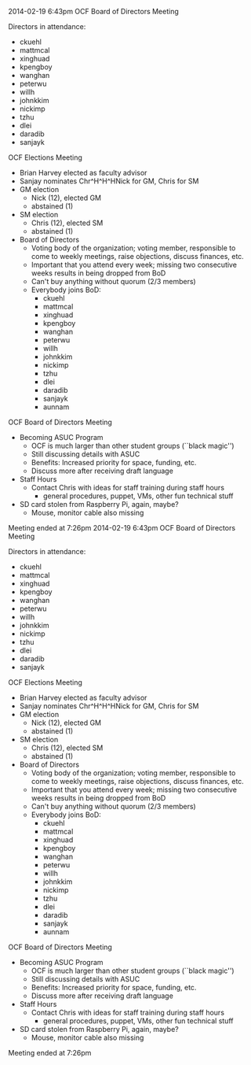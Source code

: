 2014-02-19 6:43pm
OCF Board of Directors Meeting

Directors in attendance:
 - ckuehl
 - mattmcal
 - xinghuad
 - kpengboy
 - wanghan
 - peterwu
 - willh
 - johnkkim
 - nickimp
 - tzhu
 - dlei
 - daradib
 - sanjayk

OCF Elections Meeting
 - Brian Harvey elected as faculty advisor
 - Sanjay nominates Chr^H^H^HNick for GM, Chris for SM
 - GM election
   - Nick (12), elected GM
   - abstained (1)
 - SM election
   - Chris (12), elected SM
   - abstained (1)
 - Board of Directors
   - Voting body of the organization; voting member, responsible to come
     to weekly meetings, raise objections, discuss finances, etc.
   - Important that you attend every week; missing two consecutive weeks
     results in being dropped from BoD
   - Can't buy anything without quorum (2/3 members)
   - Everybody joins BoD:
     - ckuehl
     - mattmcal
     - xinghuad
     - kpengboy
     - wanghan
     - peterwu
     - willh
     - johnkkim
     - nickimp
     - tzhu
     - dlei
     - daradib
     - sanjayk
     - aunnam

OCF Board of Directors Meeting
 - Becoming ASUC Program
   - OCF is much larger than other student groups (``black magic'')
   - Still discussing details with ASUC
   - Benefits: Increased priority for space, funding, etc.
   - Discuss more after receiving draft language
 - Staff Hours
   - Contact Chris with ideas for staff training during staff hours
     - general procedures, puppet, VMs, other fun technical stuff
 - SD card stolen from Raspberry Pi, again, maybe?
   - Mouse, monitor cable also missing

Meeting ended at 7:26pm
2014-02-19 6:43pm
OCF Board of Directors Meeting

Directors in attendance:
 - ckuehl
 - mattmcal
 - xinghuad
 - kpengboy
 - wanghan
 - peterwu
 - willh
 - johnkkim
 - nickimp
 - tzhu
 - dlei
 - daradib
 - sanjayk

OCF Elections Meeting
 - Brian Harvey elected as faculty advisor
 - Sanjay nominates Chr^H^H^HNick for GM, Chris for SM
 - GM election
   - Nick (12), elected GM
   - abstained (1)
 - SM election
   - Chris (12), elected SM
   - abstained (1)
 - Board of Directors
   - Voting body of the organization; voting member, responsible to come
     to weekly meetings, raise objections, discuss finances, etc.
   - Important that you attend every week; missing two consecutive weeks
     results in being dropped from BoD
   - Can't buy anything without quorum (2/3 members)
   - Everybody joins BoD:
     - ckuehl
     - mattmcal
     - xinghuad
     - kpengboy
     - wanghan
     - peterwu
     - willh
     - johnkkim
     - nickimp
     - tzhu
     - dlei
     - daradib
     - sanjayk
     - aunnam

OCF Board of Directors Meeting
 - Becoming ASUC Program
   - OCF is much larger than other student groups (``black magic'')
   - Still discussing details with ASUC
   - Benefits: Increased priority for space, funding, etc.
   - Discuss more after receiving draft language
 - Staff Hours
   - Contact Chris with ideas for staff training during staff hours
     - general procedures, puppet, VMs, other fun technical stuff
 - SD card stolen from Raspberry Pi, again, maybe?
   - Mouse, monitor cable also missing

Meeting ended at 7:26pm
